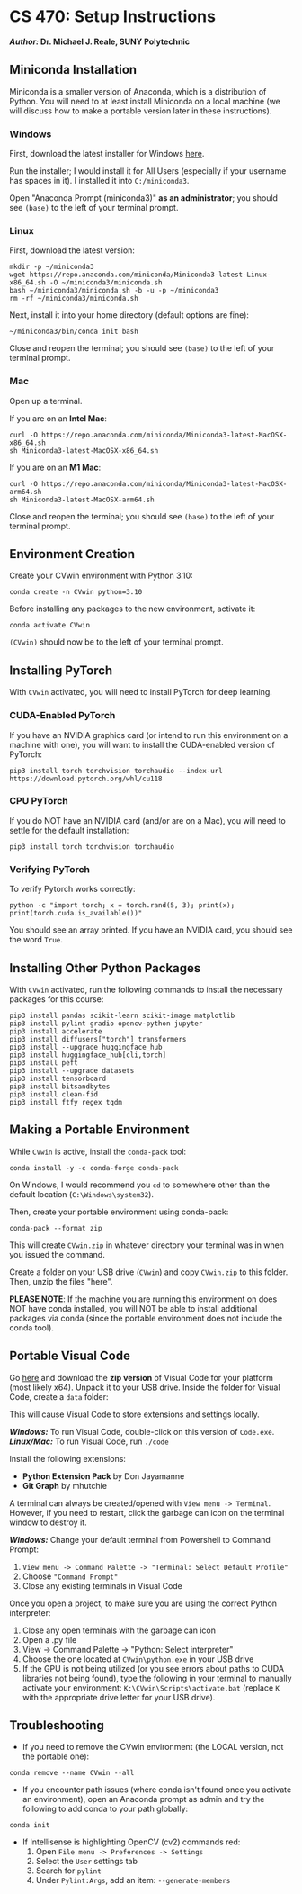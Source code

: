# CS 470: Setup Instructions
***Author:* Dr. Michael J. Reale, SUNY Polytechnic**

## Miniconda Installation

Miniconda is a smaller version of Anaconda, which is a distribution of Python.  You will need to at least install Miniconda on a local machine (we will discuss how to make a portable version later in these instructions).

### Windows

First, download the latest installer for Windows [here](https://docs.conda.io/projects/miniconda/en/latest/).

Run the installer; I would install it for All Users (especially if your username has spaces in it).  I installed it into ```C:/miniconda3```.

Open "Anaconda Prompt (miniconda3)" **as an administrator**; you should see ```(base)``` to the left of your terminal prompt.

### Linux

First, download the latest version:
```
mkdir -p ~/miniconda3
wget https://repo.anaconda.com/miniconda/Miniconda3-latest-Linux-x86_64.sh -O ~/miniconda3/miniconda.sh
bash ~/miniconda3/miniconda.sh -b -u -p ~/miniconda3
rm -rf ~/miniconda3/miniconda.sh
```

Next, install it into your home directory (default options are fine):
```
~/miniconda3/bin/conda init bash
```

Close and reopen the terminal; you should see ```(base)``` to the left of your terminal prompt.

### Mac
Open up a terminal.

If you are on an **Intel Mac**:
```
curl -O https://repo.anaconda.com/miniconda/Miniconda3-latest-MacOSX-x86_64.sh
sh Miniconda3-latest-MacOSX-x86_64.sh
```
If you are on an **M1 Mac**:
```
curl -O https://repo.anaconda.com/miniconda/Miniconda3-latest-MacOSX-arm64.sh
sh Miniconda3-latest-MacOSX-arm64.sh
```
Close and reopen the terminal; you should see ```(base)``` to the left of your terminal prompt.

## Environment Creation
Create your CVwin environment with Python 3.10:
```
conda create -n CVwin python=3.10
```

Before installing any packages to the new environment, activate it:
```
conda activate CVwin
```

```(CVwin)``` should now be to the left of your terminal prompt.

## Installing PyTorch
With ```CVwin``` activated, you will need to install PyTorch for deep learning.  

### CUDA-Enabled PyTorch
If you have an NVIDIA graphics card (or intend to run this environment on a machine with one), you will want to install the CUDA-enabled version of PyTorch:

```
pip3 install torch torchvision torchaudio --index-url https://download.pytorch.org/whl/cu118
```

### CPU PyTorch
If you do NOT have an NVIDIA card (and/or are on a Mac), you will need to settle for the default installation:

```
pip3 install torch torchvision torchaudio
```

### Verifying PyTorch
To verify Pytorch works correctly:
```
python -c "import torch; x = torch.rand(5, 3); print(x); print(torch.cuda.is_available())"
```
You should see an array printed.  If you have an NVIDIA card, you should see the word ```True```.

## Installing Other Python Packages
With ```CVwin``` activated, run the following commands to install the necessary packages for this course:
```
pip3 install pandas scikit-learn scikit-image matplotlib 
pip3 install pylint gradio opencv-python jupyter
pip3 install accelerate 
pip3 install diffusers["torch"] transformers 
pip3 install --upgrade huggingface_hub
pip3 install huggingface_hub[cli,torch]
pip3 install peft
pip3 install --upgrade datasets
pip3 install tensorboard
pip3 install bitsandbytes
pip3 install clean-fid
pip3 install ftfy regex tqdm
```

## Making a Portable Environment

While ```CVwin``` is active, install the ```conda-pack``` tool:
```
conda install -y -c conda-forge conda-pack
```

On Windows, I would recommend you ```cd``` to somewhere other than the default location (```C:\Windows\system32```).

Then, create your portable environment using conda-pack:
```
conda-pack --format zip
```
This will create ```CVwin.zip``` in whatever directory your terminal was in when you issued the command.

Create a folder on your USB drive (```CVwin```) and copy ```CVwin.zip``` to this folder.  Then, unzip the files "here".

**PLEASE NOTE**: If the machine you are running this environment on does NOT have conda installed, you will NOT be able to install additional packages via conda (since the portable environment does not include the conda tool).

## Portable Visual Code
Go [here](https://code.visualstudio.com/?wt.mc_id=vscom_downloads#alt-downloads) and download the **zip version** of Visual Code for your platform (most likely x64).
Unpack it to your USB drive.  Inside the folder for Visual Code, create a ```data``` folder:

This will cause Visual Code to store extensions and settings locally.

***Windows:*** To run Visual Code, double-click on this version of ```Code.exe```.
***Linux/Mac:*** To run Visual Code, run ```./code```

Install the following extensions:
- **Python Extension Pack** by Don Jayamanne
- **Git Graph** by mhutchie

A terminal can always be created/opened with ```View menu -> Terminal```.  However, if you need to restart, click the garbage can icon on the terminal window to destroy it.

***Windows:*** Change your default terminal from Powershell to Command Prompt:
1. ```View menu -> Command Palette -> "Terminal: Select Default Profile"```
2. Choose ```"Command Prompt"```
3. Close any existing terminals in Visual Code

Once you open a project, to make sure you are using the correct Python interpreter:
1. Close any open terminals with the garbage can icon
2. Open a .py file
3. View -> Command Palette -> "Python: Select interpreter"
4. Choose the one located at ```CVwin\python.exe``` in your USB drive
5. If the GPU is not being utilized (or you see errors about paths to CUDA libraries not being found), type the following in your terminal to manually activate your environment: ```K:\CVwin\Scripts\activate.bat``` (replace ```K``` with the appropriate drive letter for your USB drive).

## Troubleshooting

* If you need to remove the CVwin environment (the LOCAL version, not the portable one):
```
conda remove --name CVwin --all
```

* If you encounter path issues (where conda isn't found once you activate an environment), open an Anaconda prompt as admin and try the following to add conda to your path globally: 
```
conda init
```

* If Intellisense is highlighting OpenCV (cv2) commands red:
    1. Open ```File menu -> Preferences -> Settings```
    2. Select the ```User``` settings tab
    3. Search for ```pylint```
    4. Under ```Pylint:Args```, add an item: ```--generate-members```

